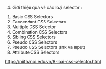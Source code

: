 4) Giới thiệu qua về các loại selector :
1. Basic CSS Selectors
2. Descendant CSS Selectors
3. Multiple CSS Selector
4. Combination CSS Selectors
5. Sibling CSS Selectors
6. Pseudo CSS Selectors
7. Pseudo CSS Selectors (link và input)
8. Attribute CSS Selectors

https://niithanoi.edu.vn/8-loai-css-selector.html